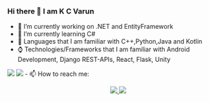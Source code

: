 ### Hi there 👋 I am K C Varun
- 🔭 I’m currently working on .NET and EntityFramework
- 🌱 I’m currently learning C#
- 🚀 Languages that I am familiar with C++,Python,Java and Kotlin
- ⌚️ Technologies/Frameworks that I am familiar with Android Development, Django REST-APIs, React, Flask, Unity
<img src="https://github-readme-stats.vercel.app/api?username=Blake2912&&show_icons=true&title_color=ffffff&icon_color=bb2acf&text_color=daf7dc&bg_color=2A005E">
<img src="https://github-readme-stats.vercel.app/api/top-langs/?username=Blake2912&layout=compact&theme=radical">
- 📫 How to reach me:
<p align="center">
  <a href="http://twitter.com/varun_kc_29">
    <img src="https://img.shields.io/twitter/follow/varun_kc_29?color=%230062cc&style=for-the-badge&label=Follow%20me%20on%20Twitter" />
  </a>
  <a href="http://github.com/Blake2912">
    <img src="https://img.shields.io/github/followers/blake2912?label=Follow%20me%20on%20GitHub&style=for-the-badge" />
  </a>
</p>

<!--
**Blake2912/Blake2912** is a ✨ _special_ ✨ repository because its `README.md` (this file) appears on your GitHub profile.

Here are some ideas to get you started:

- 🔭 I’m currently working on ...
- 🌱 I’m currently learning ...
- 👯 I’m looking to collaborate on ...
- 🤔 I’m looking for help with ...
- 💬 Ask me about ...
- 📫 How to reach me: ...
- 😄 Pronouns: ...
- ⚡ Fun fact: ...
-->
